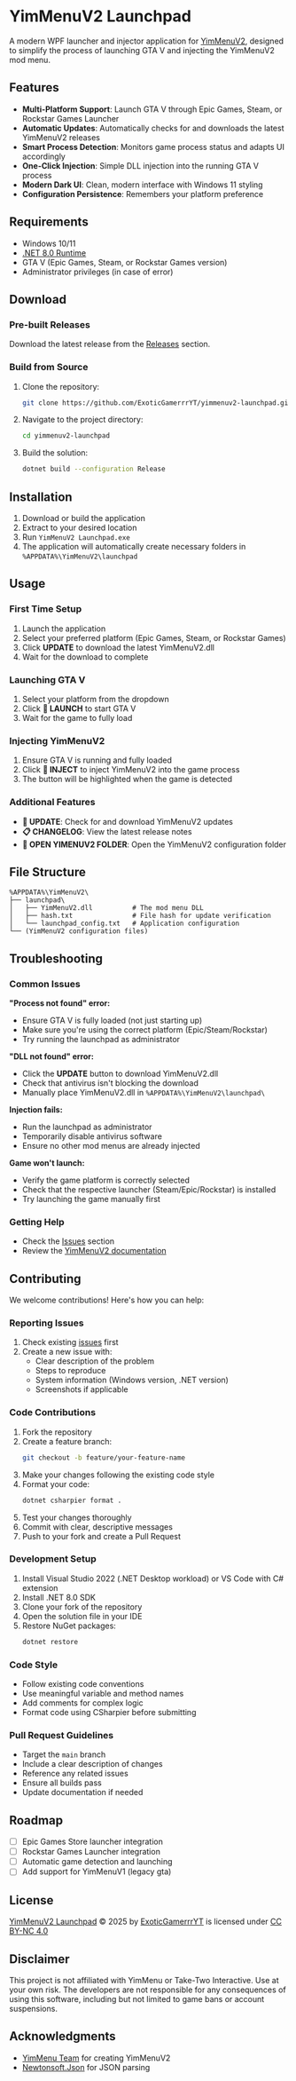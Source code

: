 # YimMenuV2 Launchpad

A modern WPF launcher and injector application for [YimMenuV2](https://github.com/YimMenu/YimMenuV2), designed to simplify the process of launching GTA V and injecting the YimMenuV2 mod menu.

## Features

- **Multi-Platform Support**: Launch GTA V through Epic Games, Steam, or Rockstar Games Launcher
- **Automatic Updates**: Automatically checks for and downloads the latest YimMenuV2 releases
- **Smart Process Detection**: Monitors game process status and adapts UI accordingly
- **One-Click Injection**: Simple DLL injection into the running GTA V process
- **Modern Dark UI**: Clean, modern interface with Windows 11 styling
- **Configuration Persistence**: Remembers your platform preference

## Requirements

- Windows 10/11
- [.NET 8.0 Runtime](https://builds.dotnet.microsoft.com/dotnet/WindowsDesktop/8.0.19/windowsdesktop-runtime-8.0.19-win-x64.exe)
- GTA V (Epic Games, Steam, or Rockstar Games version)
- Administrator privileges (in case of error)

## Download

### Pre-built Releases

Download the latest release from the [Releases](https://github.com/ExoticGamerrrYT/yimmenuv2-launchpad/releases) section.

### Build from Source

1. Clone the repository:
   ```bash
   git clone https://github.com/ExoticGamerrrYT/yimmenuv2-launchpad.git
   ```
2. Navigate to the project directory:
   ```bash
   cd yimmenuv2-launchpad
   ```
3. Build the solution:
   ```bash
   dotnet build --configuration Release
   ```

## Installation

1. Download or build the application
2. Extract to your desired location
3. Run `YimMenuV2 Launchpad.exe`
4. The application will automatically create necessary folders in `%APPDATA%\YimMenuV2\launchpad`

## Usage

### First Time Setup

1. Launch the application
2. Select your preferred platform (Epic Games, Steam, or Rockstar Games)
3. Click **UPDATE** to download the latest YimMenuV2.dll
4. Wait for the download to complete

### Launching GTA V

1. Select your platform from the dropdown
2. Click **🚀 LAUNCH** to start GTA V
3. Wait for the game to fully load

### Injecting YimMenuV2

1. Ensure GTA V is running and fully loaded
2. Click **💉 INJECT** to inject YimMenuV2 into the game process
3. The button will be highlighted when the game is detected

### Additional Features

- **🔄 UPDATE**: Check for and download YimMenuV2 updates
- **📋 CHANGELOG**: View the latest release notes
- **📁 OPEN YIMENUV2 FOLDER**: Open the YimMenuV2 configuration folder

## File Structure

```
%APPDATA%\YimMenuV2\
├── launchpad\
│   ├── YimMenuV2.dll          # The mod menu DLL
│   ├── hash.txt               # File hash for update verification
│   └── launchpad_config.txt   # Application configuration
└── (YimMenuV2 configuration files)
```

## Troubleshooting

### Common Issues

**"Process not found" error:**

- Ensure GTA V is fully loaded (not just starting up)
- Make sure you're using the correct platform (Epic/Steam/Rockstar)
- Try running the launchpad as administrator

**"DLL not found" error:**

- Click the **UPDATE** button to download YimMenuV2.dll
- Check that antivirus isn't blocking the download
- Manually place YimMenuV2.dll in `%APPDATA%\YimMenuV2\launchpad\`

**Injection fails:**

- Run the launchpad as administrator
- Temporarily disable antivirus software
- Ensure no other mod menus are already injected

**Game won't launch:**

- Verify the game platform is correctly selected
- Check that the respective launcher (Steam/Epic/Rockstar) is installed
- Try launching the game manually first

### Getting Help

- Check the [Issues](https://github.com/ExoticGamerrrYT/yimmenuv2-launchpad/issues) section
- Review the [YimMenuV2 documentation](https://github.com/YimMenu/YimMenuV2)

## Contributing

We welcome contributions! Here's how you can help:

### Reporting Issues

1. Check existing [issues](https://github.com/ExoticGamerrrYT/yimmenuv2-launchpad/issues) first
2. Create a new issue with:
   - Clear description of the problem
   - Steps to reproduce
   - System information (Windows version, .NET version)
   - Screenshots if applicable

### Code Contributions

1. Fork the repository
2. Create a feature branch:
   ```bash
   git checkout -b feature/your-feature-name
   ```
3. Make your changes following the existing code style
4. Format your code:
   ```bash
   dotnet csharpier format .
   ```
5. Test your changes thoroughly
6. Commit with clear, descriptive messages
7. Push to your fork and create a Pull Request

### Development Setup

1. Install Visual Studio 2022 (.NET Desktop workload) or VS Code with C# extension
2. Install .NET 8.0 SDK
3. Clone your fork of the repository
4. Open the solution file in your IDE
5. Restore NuGet packages:
   ```bash
   dotnet restore
   ```

### Code Style

- Follow existing code conventions
- Use meaningful variable and method names
- Add comments for complex logic
- Format code using CSharpier before submitting

### Pull Request Guidelines

- Target the `main` branch
- Include a clear description of changes
- Reference any related issues
- Ensure all builds pass
- Update documentation if needed

## Roadmap

- [ ] Epic Games Store launcher integration
- [ ] Rockstar Games Launcher integration
- [ ] Automatic game detection and launching
- [ ] Add support for YimMenuV1 (legacy gta)

## License

<a href="https://github.com/ExoticGamerrrYT/yimmenuv2-launchpad">YimMenuV2 Launchpad</a> © 2025 by <a href="https://github.com/ExoticGamerrrYT">ExoticGamerrrYT</a> is licensed under <a href="https://creativecommons.org/licenses/by-nc/4.0/">CC BY-NC 4.0</a><img src="https://mirrors.creativecommons.org/presskit/icons/cc.svg" alt="" style="max-width: 1em;max-height:1em;margin-left: .2em;"><img src="https://mirrors.creativecommons.org/presskit/icons/by.svg" alt="" style="max-width: 1em;max-height:1em;margin-left: .2em;"><img src="https://mirrors.creativecommons.org/presskit/icons/nc.svg" alt="" style="max-width: 1em;max-height:1em;margin-left: .2em;">

## Disclaimer

This project is not affiliated with YimMenu or Take-Two Interactive. Use at your own risk. The developers are not responsible for any consequences of using this software, including but not limited to game bans or account suspensions.

## Acknowledgments

- [YimMenu Team](https://github.com/YimMenu) for creating YimMenuV2
- [Newtonsoft.Json](https://github.com/JamesNK/Newtonsoft.Json) for JSON parsing
